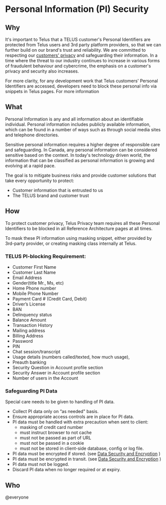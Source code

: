 # Personal Information (PI) Security

## Why

It's important to Telus that a TELUS customer's Personal Identifiers are protected from Telus users and 3rd party platform providers, so that we can further build on our brand's trust and reliability. We are committed to respecting our [customers' privacy](https://www.telus.com/en/bc/support/privacy-policy) and safeguarding their information. In a time where the threat to our industry continues to increase in various forms of fraudulent behaviour and cybercrime, the emphasis on a customer's privacy and security also increases.

For more clarity, for any development work that Telus customers' Personal Identifiers are accessed, developers need to block these personal info via snippets in Telus pages. For more information

## What

Personal Information is any and all information about an identifiable individual. Personal information includes publicly available information, which can be found in a number of ways such as through social media sites and telephone directories.

Sensitive personal information requires a higher degree of responsible care and safeguarding. In Canada, any personal information can be considered sensitive based on the context.
In today's technology driven world, the information that can be classified as personal information is growing and evolving at a rapid pace.

The goal is to mitigate business risks and provide customer solutions that take every opportunity to protect:

- Customer information that is entrusted to us
- The TELUS brand and customer trust

## How

To protect customer privacy, Telus Privacy team requires all these Personal Identifiers to be blocked in all Reference Architecture pages at all times.

To mask these PI information using masking snippet, either provided by 3rd-party provider, or creating masking class internally at Telus.

### TELUS PI-blocking Requirement:

- Customer First Name
- Customer Last Name
- Email Address
- Gender(title Mr., Ms, etc)
- Home Phone number
- Mobile Phone Number
- Payment Card # (Credit Card, Debit)
- Driver’s License
- BAN
- Delinquency status
- Balance Amount
- Transaction History
- Mailing address
- Billing Address
- Password
- PIN
- Chat session/transcript
- Usage details (numbers called/texted, how much usage),
- Preauth banking
- Security Question in Account profile section
- Security Answer in Account profile section
- Number of users in the Account

### Safeguarding PI Data

Special care needs to be given to handling of PI data.

- Collect PI data only on “as needed" basis.
- Ensure appropriate access controls are in place for PI data.
- PI data must be handled with extra precaution when sent to client:
  - masking of credit card number
  - must instruct browser to not cache
  - must not be passed as part of URL
  - must not be passed in a cookie
  - must not be stored in client-side database, config or log file.
- PI data must be encrypted if stored. (see [Data Security and Encryption](data-security-and-encryption.md) )
- PI data must be encrypted in transit. (see [Data Security and Encryption](data-security-and-encryption.md) )
- PI data must not be logged.
- Discard PI data when no longer required or at expiry.

## Who

@everyone
